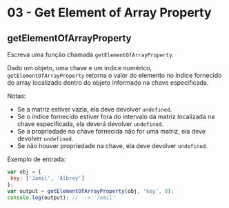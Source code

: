 # 03 - Get Element of Array Property

## getElementOfArrayProperty

Escreva uma função chamada `getElementOfArrayProperty`.

Dado um objeto, uma chave e um índice numérico, `getElementOfArrayProperty` retorna o valor do elemento no índice fornecido do array localizado dentro do objeto informado na chave especificada.

Notas:

* Se a matriz estiver vazia, ela deve devolver `undefined`.
* Se o índice fornecido estiver fora do intervalo da matriz localizada na chave especificada, ela deverá devolver `undefined`.
* Se a propriedade na chave fornecida não for uma matriz, ela deve devolver `undefined`.
* Se não houver propriedade na chave, ela deve devolver `undefined`.

Exemplo de entrada:

```javascript
var obj = {
 key: ['Jamil', 'Albrey']
};
var output = getElementOfArrayProperty(obj, 'key', 0);
console.log(output); // --> 'Jamil'
```

